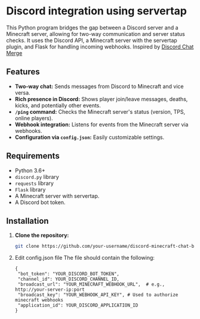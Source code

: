 # Discord integration using servertap

This Python program bridges the gap between a Discord server and a Minecraft server, allowing for two-way communication and server status checks. It uses the Discord API, a Minecraft server with the servertap plugin, and Flask for handling incoming webhooks.
Inspired by [Discord Chat Merge](https://www.spigotmc.org/resources/discord-chat-merge.82981/)
## Features

* **Two-way chat:** Sends messages from Discord to Minecraft and vice versa.
* **Rich presence in Discord:** Shows player join/leave messages, deaths, kicks, and potentially other events.
* **`/ping` command:** Checks the Minecraft server's status (version, TPS, online players).
* **Webhook integration:** Listens for events from the Minecraft server via webhooks.
* **Configuration via `config.json`:** Easily customizable settings.

## Requirements

* Python 3.6+
* `discord.py` library
* `requests` library
* `Flask` library
* A Minecraft server with servertap.
* A Discord bot token.

## Installation

1. **Clone the repository:**
   ```bash
   git clone https://github.com/your-username/discord-minecraft-chat-bridge.git
   ```
2. Edit config.json file
   The file should contain the following:
   ```
   {
    "bot_token": "YOUR_DISCORD_BOT_TOKEN",
    "channel_id": YOUR_DISCORD_CHANNEL_ID,
    "broadcast_url": "YOUR_MINECRAFT_WEBHOOK_URL",  # e.g., http://your-server-ip:port
    "broadcast_key": "YOUR_WEBHOOK_API_KEY", # Used to authorize minecraft webhooks
    "application_id": YOUR_DISCORD_APPLICATION_ID
   }
   ```
